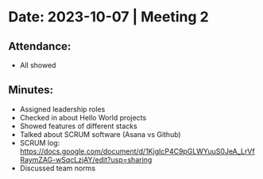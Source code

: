 # Date: 2023-10-07 | Meeting 2

## Attendance:

- All showed

## Minutes:

- Assigned leadership roles
- Checked in about Hello World projects
- Showed features of different stacks
- Talked about SCRUM software (Asana vs Github)
- SCRUM log: https://docs.google.com/document/d/1KjgIcP4C9pGLWYuuS0JeA_LrVfRaymZAG-wSqcLzjAY/edit?usp=sharing
- Discussed team norms
